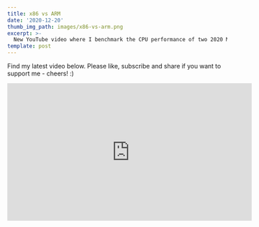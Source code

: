 ```yaml
---
title: x86 vs ARM
date: '2020-12-20'
thumb_img_path: images/x86-vs-arm.png
excerpt: >-
  New YouTube video where I benchmark the CPU performance of two 2020 Macbook Air notebooks which look almost identical on the outside but are very different on the inside.
template: post
---
```


Find my latest video below. Please like, subscribe and share if you want to support me - cheers! :)

<iframe width="560" height="315" src="https://www.youtube.com/embed/6TfPKvG5NKs" frameborder="0" allow="accelerometer; autoplay; clipboard-write; encrypted-media; gyroscope; picture-in-picture" allowfullscreen></iframe>